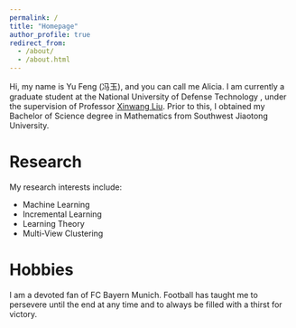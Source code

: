 ```yaml
---
permalink: /
title: "Homepage"
author_profile: true
redirect_from: 
  - /about/
  - /about.html
---
```


<!--This is the front page of a website that is powered by the [Academic Pages template](https://github.com/academicpages/academicpages.github.io) and hosted on GitHub pages. [GitHub pages](https://pages.github.com) is a free service in which websites are built and hosted from code and data stored in a GitHub repository, automatically updating when a new commit is made to the repository. This template was forked from the [Minimal Mistakes Jekyll Theme](https://mmistakes.github.io/minimal-mistakes/) created by Michael Rose, and then extended to support the kinds of content that academics have: publications, talks, teaching, a portfolio, blog posts, and a dynamically-generated CV. You can fork [this template](https://github.com/academicpages/academicpages.github.io) right now, modify the configuration and markdown files, add your own PDFs and other content, and have your own site for free, with no ads!-->

Hi, my name is Yu Feng (冯玉), and you can call me Alicia. I am currently a graduate student at the National University of Defense Technology , under the supervision of Professor [Xinwang Liu](https://xinwangliu.github.io). Prior to this, I obtained my Bachelor of Science degree in Mathematics from Southwest Jiaotong University.


Research
======
<!--Like many other Jekyll-based GitHub Pages templates, Academic Pages makes you separate the website's content from its form. The content & metadata of your website are in structured markdown files, while various other files constitute the theme, specifying how to transform that content & metadata into HTML pages. You keep these various markdown (.md), YAML (.yml), HTML, and CSS files in a public GitHub repository. Each time you commit and push an update to the repository, the [GitHub pages](https://pages.github.com/) service creates static HTML pages based on these files, which are hosted on GitHub's servers free of charge.-->

My research interests include:
- Machine Learning
- Incremental Learning
- Learning Theory
- Multi-View Clustering

Hobbies
======
I am a devoted fan of FC Bayern Munich. Football has taught me to persevere until the end at any time and to always be filled with a thirst for victory.

